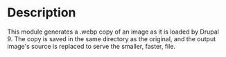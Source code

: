# Description

This module generates a .webp copy of an image as it is loaded by Drupal 9. The copy is saved in the same directory as the original, and the output image's source is replaced to serve the smaller, faster, file.
